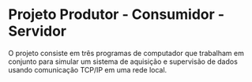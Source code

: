 # Projeto Produtor - Consumidor - Servidor
O projeto consiste em três programas de computador que trabalham em conjunto para simular um sistema de aquisição e supervisão de dados usando comunicação TCP/IP em uma rede local.
